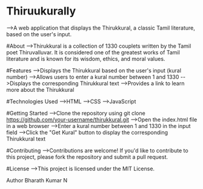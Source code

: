 # Thiruukurally
-->A web application that displays the Thirukkural, a classic Tamil literature, based on the user's input.

#About
-->Thirukkural is a collection of 1330 couplets written by the Tamil poet Thiruvalluvar. It is considered one of the greatest works of Tamil literature and is known for its wisdom, ethics, and moral values.

#Features
-->Displays the Thirukkural based on the user's input (kural number)
-->Allows users to enter a kural number between 1 and 1330
-->Displays the corresponding Thirukkural text
-->Provides a link to learn more about the Thirukkural

#Technologies Used
-->HTML
-->CSS
-->JavaScript

#Getting Started
-->Clone the repository using git clone https://github.com/your-username/thirukkural.git
-->Open the index.html file in a web browser
-->Enter a kural number between 1 and 1330 in the input field
-->Click the "Get Kural" button to display the corresponding Thirukkural text

#Contributing
-->Contributions are welcome! If you'd like to contribute to this project, please fork the repository and submit a pull request.

#License
-->This project is licensed under the MIT License.

Author
Bharath Kumar N
